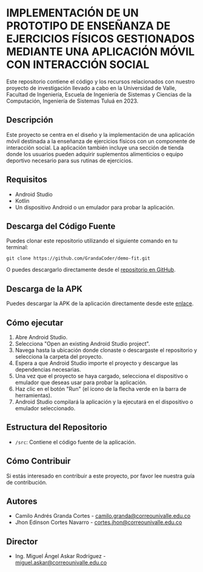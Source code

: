 # IMPLEMENTACIÓN DE UN PROTOTIPO DE ENSEÑANZA DE EJERCICIOS FÍSICOS GESTIONADOS MEDIANTE UNA APLICACIÓN MÓVIL CON INTERACCIÓN SOCIAL

Este repositorio contiene el código y los recursos relacionados con nuestro proyecto de investigación llevado a cabo en la Universidad de Valle, Facultad de Ingeniería, Escuela de Ingeniería de Sistemas y Ciencias de la Computación, Ingeniería de Sistemas Tuluá en 2023.

## Descripción

Este proyecto se centra en el diseño y la implementación de una aplicación móvil destinada a la enseñanza de ejercicios físicos con un componente de interacción social. La aplicación también incluye una sección de tienda donde los usuarios pueden adquirir suplementos alimenticios o equipo deportivo necesario para sus rutinas de ejercicios.

## Requisitos

- Android Studio
- Kotlin
- Un dispositivo Android o un emulador para probar la aplicación.

## Descarga del Código Fuente

Puedes clonar este repositorio utilizando el siguiente comando en tu terminal:

```
git clone https://github.com/GrandaCoder/demo-fit.git
```

O puedes descargarlo directamente desde el [repositorio en GitHub](https://github.com/GrandaCoder/demo-fit.git).

## Descarga de la APK

Puedes descargar la APK de la aplicación directamente desde este [enlace](https://drive.google.com/file/d/1jr_hWauyGnRWXJRmdRVt1EdZHJAGY5lp/view).

## Cómo ejecutar

1. Abre Android Studio.
2. Selecciona "Open an existing Android Studio project".
3. Navega hasta la ubicación donde clonaste o descargaste el repositorio y selecciona la carpeta del proyecto.
4. Espera a que Android Studio importe el proyecto y descargue las dependencias necesarias.
5. Una vez que el proyecto se haya cargado, selecciona el dispositivo o emulador que deseas usar para probar la aplicación.
6. Haz clic en el botón "Run" (el icono de la flecha verde en la barra de herramientas).
7. Android Studio compilará la aplicación y la ejecutará en el dispositivo o emulador seleccionado.

## Estructura del Repositorio

- `/src`: Contiene el código fuente de la aplicación.
## Cómo Contribuir

Si estás interesado en contribuir a este proyecto, por favor lee nuestra guía de contribución.

## Autores

- Camilo Andrés Granda Cortes - camilo.granda@correounivalle.edu.co
- Jhon Edinson Cortes Navarro - cortes.jhon@correounivalle.edu.co

## Director

- Ing. Miguel Ángel Askar Rodríguez - miguel.askar@correounivalle.edu.co
